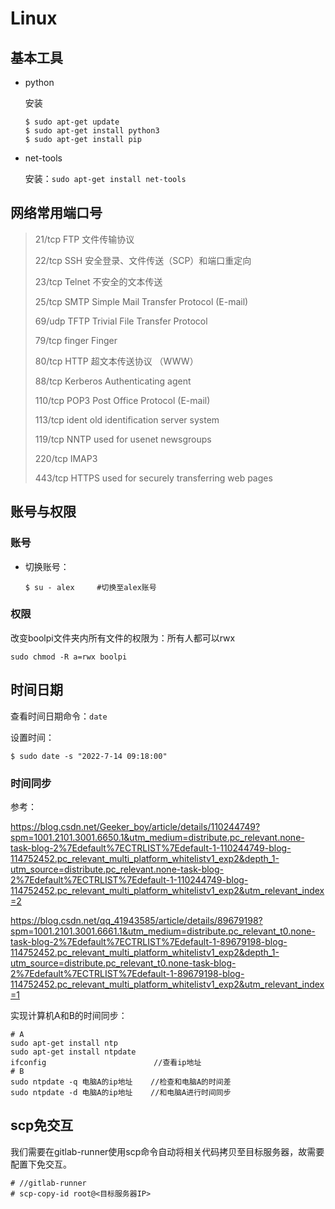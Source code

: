 # Linux

## 基本工具

- python

  安装

  ```shell
  $ sudo apt-get update
  $ sudo apt-get install python3
  $ sudo apt-get install pip
  ```

- net-tools

  安装：`sudo apt-get install net-tools`



## 网络常用端口号

> 21/tcp FTP 文件传输协议
>
> 22/tcp SSH 安全登录、文件传送（SCP）和端口重定向
>
> 23/tcp Telnet 不安全的文本传送
>
> 25/tcp SMTP Simple Mail Transfer Protocol (E-mail)
>
> 69/udp TFTP Trivial File Transfer Protocol
>
> 79/tcp finger Finger
>
> 80/tcp HTTP 超文本传送协议 （WWW）
>
> 88/tcp Kerberos Authenticating agent
>
> 110/tcp POP3 Post Office Protocol (E-mail)
>
> 113/tcp ident old identification server system
>
> 119/tcp NNTP used for usenet newsgroups
>
> 220/tcp IMAP3
>
> 443/tcp HTTPS used for securely transferring web pages



## 账号与权限

### 账号

- 切换账号：

  ```shell
  $ su - alex     #切换至alex账号
  ```


### 权限

改变boolpi文件夹内所有文件的权限为：所有人都可以rwx

```
sudo chmod -R a=rwx boolpi
```



## 时间日期

查看时间日期命令：`date`

设置时间：

```shell
$ sudo date -s "2022-7-14 09:18:00"
```

### 时间同步

参考：

https://blog.csdn.net/Geeker_boy/article/details/110244749?spm=1001.2101.3001.6650.1&utm_medium=distribute.pc_relevant.none-task-blog-2%7Edefault%7ECTRLIST%7Edefault-1-110244749-blog-114752452.pc_relevant_multi_platform_whitelistv1_exp2&depth_1-utm_source=distribute.pc_relevant.none-task-blog-2%7Edefault%7ECTRLIST%7Edefault-1-110244749-blog-114752452.pc_relevant_multi_platform_whitelistv1_exp2&utm_relevant_index=2



https://blog.csdn.net/qq_41943585/article/details/89679198?spm=1001.2101.3001.6661.1&utm_medium=distribute.pc_relevant_t0.none-task-blog-2%7Edefault%7ECTRLIST%7Edefault-1-89679198-blog-114752452.pc_relevant_multi_platform_whitelistv1_exp2&depth_1-utm_source=distribute.pc_relevant_t0.none-task-blog-2%7Edefault%7ECTRLIST%7Edefault-1-89679198-blog-114752452.pc_relevant_multi_platform_whitelistv1_exp2&utm_relevant_index=1



实现计算机A和B的时间同步：

```shell
# A
sudo apt-get install ntp
sudo apt-get install ntpdate
ifconfig                        //查看ip地址
# B
sudo ntpdate -q 电脑A的ip地址    //检查和电脑A的时间差
sudo ntpdate -d 电脑A的ip地址    //和电脑A进行时间同步
```



## scp免交互

我们需要在gitlab-runner使用scp命令自动将相关代码拷贝至目标服务器，故需要配置下免交互。

```shell
# //gitlab-runner
# scp-copy-id root@<目标服务器IP>
```



